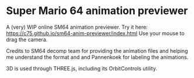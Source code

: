 # Super Mario 64 animation previewer
A (very) WIP online SM64 animation previewer.
Try it here: https://c75.github.io/sm64-anim-previewer/index.html
Use your mouse to drag the camera.

Credits to SM64 decomp team for providing the animation files and helping me understand the format and and Pannenkoek for labeling the animations.

3D is used through THREE.js, including its OrbitControls utility.
